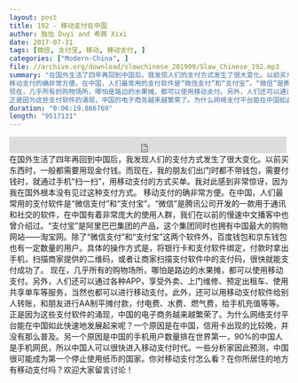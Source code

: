 ```yaml
---
layout: post
title: 192 - 移动支付在中国
author: 独怡 Duyi and 希茜 Xixi
date: 2017-07-31
tags: [微信, 支付宝, 移动, 移动支付, ]
categories: ["Modern-China", ]
file: //archive.org/download/slowchinese_201909/Slow_Chinese_192.mp3
summary: "在国外生活了四年再回到中国后，我发现人们的支付方式发生了很大变化。以前买东西时，一般都需要用现金付钱。而现在，我的朋友们出门时都不带钱包，需要付钱时，就通过手机“扫一扫”，用移动支付的方式买单。我对此感到非常惊讶，因为我在国外根本没有见过这种支付方式。
移动支付的确非常方便。在中国，人们最常用的支付软件是“微信支付”和“支付宝”。“微信”是腾讯公司开发的一款用于通讯和社交的软件，在中国有着非常庞大的使用人群，我们在以前的慢速中文播客中也曾介绍过。“支付宝”是阿里巴巴集团的产品，这个集团同时也拥有中国最大的购物网站——淘宝网。除了“微信支付”和“支付宝”这两个软件外，百度钱包和京东钱包也有一定数量的用户。具体的操作方式是，将银行卡和支付软件绑定，付款时拿出手机，扫描商家提供的二维码，或者让商家扫描支付软件中的支付码，很快就能支付成功了。
现在，几乎所有的购物场所，哪怕是路边的水果摊，都可以使用移动支付。另外，人们还可以通过各种APP，享受外卖、上门维修、预定出租车、使用共享单车等服务，当然也都可以进行移动支付。此外，还可以用移动支付软件给别人转账，和朋友进行AA制平摊付款，付电费、水费、燃气费，给手机充值等等。
正是因为这些支付软件的涌现，中国的电子商务越来越繁荣了。为什么网络支付平台能在中国如此快速地发展起来呢？一个原因是在中国，信用卡出现的比较晚，并没有那么普及。另一个原因是中国的手机用户数量排在世界第一，90%的中国人是手机网民，所以中国人可以很快进入移动支付时代。一些分析家因此预测，中国很可能成为第一个停止使用纸币的国家。你对移动支付怎么看？在你所居住的地方有移动支付吗？欢迎大家留言讨论！"
duration: "0:06:19.866769"
length: "9517131"
---
```


<iframe src="https://archive.org/embed/slowchinese_201909/Slow_Chinese_192.mp3" width="500" height="30" frameborder="0" webkitallowfullscreen="true" mozallowfullscreen="true" allowfullscreen></iframe>
在国外生活了四年再回到中国后，我发现人们的支付方式发生了很大变化。以前买东西时，一般都需要用现金付钱。而现在，我的朋友们出门时都不带钱包，需要付钱时，就通过手机“扫一扫”，用移动支付的方式买单。我对此感到非常惊讶，因为我在国外根本没有见过这种支付方式。
移动支付的确非常方便。在中国，人们最常用的支付软件是“微信支付”和“支付宝”。“微信”是腾讯公司开发的一款用于通讯和社交的软件，在中国有着非常庞大的使用人群，我们在以前的慢速中文播客中也曾介绍过。“支付宝”是阿里巴巴集团的产品，这个集团同时也拥有中国最大的购物网站——淘宝网。除了“微信支付”和“支付宝”这两个软件外，百度钱包和京东钱包也有一定数量的用户。具体的操作方式是，将银行卡和支付软件绑定，付款时拿出手机，扫描商家提供的二维码，或者让商家扫描支付软件中的支付码，很快就能支付成功了。
现在，几乎所有的购物场所，哪怕是路边的水果摊，都可以使用移动支付。另外，人们还可以通过各种APP，享受外卖、上门维修、预定出租车、使用共享单车等服务，当然也都可以进行移动支付。此外，还可以用移动支付软件给别人转账，和朋友进行AA制平摊付款，付电费、水费、燃气费，给手机充值等等。
正是因为这些支付软件的涌现，中国的电子商务越来越繁荣了。为什么网络支付平台能在中国如此快速地发展起来呢？一个原因是在中国，信用卡出现的比较晚，并没有那么普及。另一个原因是中国的手机用户数量排在世界第一，90%的中国人是手机网民，所以中国人可以很快进入移动支付时代。一些分析家因此预测，中国很可能成为第一个停止使用纸币的国家。你对移动支付怎么看？在你所居住的地方有移动支付吗？欢迎大家留言讨论！